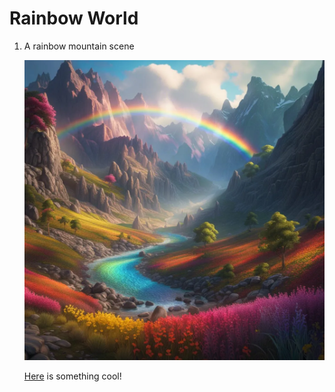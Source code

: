 # Rainbow World

1. A rainbow mountain scene

   ![A river runnning through a mountain valley with brightly vcolored flowers on the banks and a rainbow overhead.](rainbow-mountain-scene)

   [Here](https://flexboxfroggy.com/) is something cool! 
